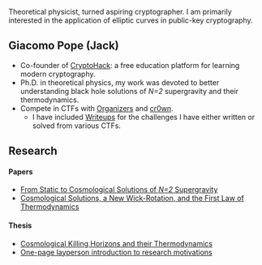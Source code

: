 <span class="tag-line">Theoretical physicist, turned aspiring cryptographer. I am primarily interested in the application of elliptic curves in public-key cryptography.</span>

## Giacomo Pope (Jack)

- Co-founder of [CryptoHack](https://cryptohack.org): a free education platform for learning modern cryptography.
- Ph.D. in theoretical physics, my work was devoted to better understanding black hole solutions of *N=2* supergravity and their thermodynamics.
- Compete in CTFs with [Organizers](https://ctftime.org/team/42934) and [cr0wn](https://cr0wn.uk).
    - I have included [Writeups](/writeups) for the challenges I have either written or solved from various CTFs.

## Research

#### Papers
- [From Static to Cosmological Solutions of *N=2* Supergravity](https://arxiv.org/pdf/1905.09167.pdf)
- [Cosmological Solutions, a New Wick-Rotation, and the First Law of Thermodynamics](https://arxiv.org/pdf/2008.06929.pdf)

#### Thesis 
- [Cosmological Killing Horizons and their Thermodynamics](/thesis.pdf)
- [One-page layperson introduction to research motivations](/layperson.pdf)


